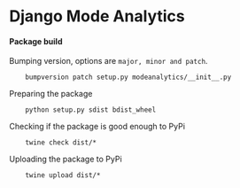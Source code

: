 # Django Mode Analytics








#### Package build


Bumping version, options are `major, minor and patch`.

```shell
    bumpversion patch setup.py modeanalytics/__init__.py
```

Preparing the package

```shell
    python setup.py sdist bdist_wheel
```

Checking if the package is good enough to PyPi
```shell
    twine check dist/*
```

Uploading the package to PyPi

```shell
    twine upload dist/*
```
